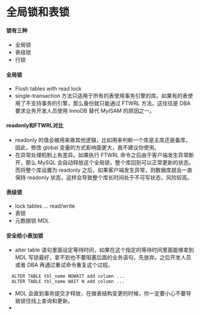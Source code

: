 # 全局锁和表锁
#### 锁有三种
* 全局锁
* 表级锁
* 行锁

#### 全局锁
* Flush tables with read lock
* single-transaction 方法只适用于所有的表使用事务引擎的库。如果有的表使用了不支持事务的引擎，那么备份就只能通过 FTWRL 方法。这往往是 DBA 要求业务开发人员使用 InnoDB 替代 MyISAM 的原因之一。

#### readonly和FTWRL对比
* readonly 的值会被用来做其他逻辑，比如用来判断一个库是主库还是备库。因此，修改 global 变量的方式影响面更大，我不建议你使用。
* 在异常处理机制上有差异。如果执行 FTWRL 命令之后由于客户端发生异常断开，那么 MySQL 会自动释放这个全局锁，整个库回到可以正常更新的状态。而将整个库设置为 readonly 之后，如果客户端发生异常，则数据库就会一直保持 readonly 状态，这样会导致整个库长时间处于不可写状态，风险较高。

#### 表级锁
* lock tables ... read/write
* 表锁
* 元数据锁 MDL

#### 安全给小表加锁
* alter table 语句里面设定等待时间，如果在这个指定的等待时间里面能够拿到 MDL 写锁最好，拿不到也不要阻塞后面的业务语句，先放弃。之后开发人员或者 DBA 再通过重试命令重复这个过程。
```
  ALTER TABLE tbl_name NOWAIT add column ...
  ALTER TABLE tbl_name WAIT N add column ... 
```
* MDL 会直到事务提交才释放，在做表结构变更的时候，你一定要小心不要导致锁住线上查询和更新。
* 
